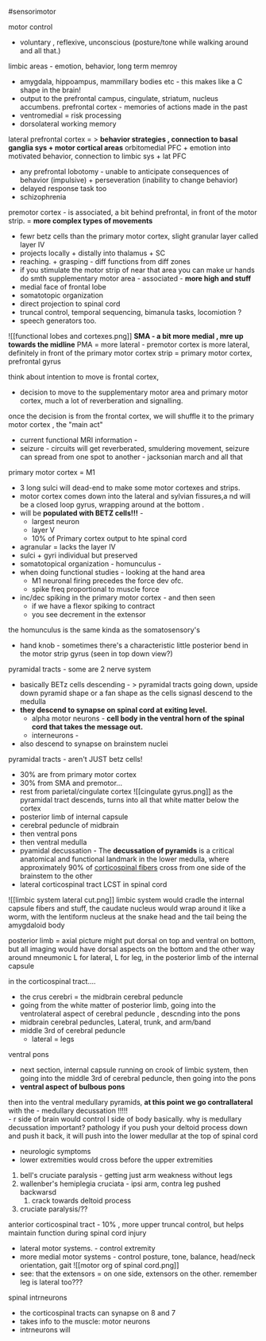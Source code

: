 #sensorimotor 

motor control 
- voluntary , reflexive, unconscious (posture/tone while walking around and all that.)

limbic areas - emotion, behavior, long term memroy 
- amygdala, hippoampus, mammillary bodies etc - this makes like a C shape in the brain! 
- output to the prefrontal campus, cingulate, striatum, nucleus accumbens. 
prefrontal cortex - memories of actions made in the past
- ventromedial = risk processing 
- dorsolateral working memory 

lateral prefrontal cortex = > **behavior strategies , connection to basal ganglia sys + motor cortical areas**
orbitomedial PFC + emotion into motivated behavior, connection to limbic sys + lat PFC 
- any prefrontal lobotomy - unable to anticipate consequences of behavior (impulsive) + perseveration (inability to change behavior)
- delayed response task too 
- schizophrenia 

premotor cortex - is associated, a bit behind prefrontal, in front of the motor strip. = **more complex types of movements**
- fewr betz cells than the primary motor cortex, slight granular layer called layer IV 
- projects locally + distally into thalamus + SC
- reaching. + grasping - diff functions from diff zones 
- if you stimulate the motor strip of near that area you can make ur hands do smth 
supplementary motor area - associated - **more high and stuff**
- medial face of frontal lobe
- somatotopic organization 
- direct projection to spinal cord
- truncal control, temporal sequencing, bimanula tasks, locomiotion ? 
- speech generators too. 

![[functional lobes and cortexes.png]]
**SMA - a bit more medial , mre up towards the midline** 
PMA = more lateral - premotor cortex is more lateral, definitely in front of the primary motor cortex 
strip = primary motor cortex, prefrontal gyrus 

think about intention to move is frontal cortex, 
- decision to move to the supplementary motor area and primary motor cortex, much a lot of reverberation and signalling. 

once the decision is from the frontal cortex, we will shuffle it to the primary motor cortex , the "main act"
- current functional MRI information - 
- seizure - circuits will get reverberated, smuldering movement, seizure can spread from one spot to another - jacksonian march and all that 

primary motor cortex = M1
- 3 long sulci will dead-end to make some motor cortexes and strips. 
- motor cortex comes down into the lateral and sylvian fissures,a nd will be a closed loop gyrus, wrapping around at the bottom . 
- will be **populated with BETZ cells!!!** - 
	- largest neuron 
	- layer V 
	- 10% of Primary cortex output to hte spinal cord
- agranular = lacks the layer IV 
- sulci + gyri individual but preserved
- somatotopical organization - homunculus - 
- when doing functional studies - looking at the hand area
	- M1 neuronal firing precedes the force dev ofc. 
	- spike freq proportional to muscle force 
- inc/dec spiking in the primary motor cortex - and then seen 
	- if we have a flexor spiking to contract
	- you see decrement in the extensor 

the homunculus is the same kinda as the somatosensory's 
- hand knob - sometimes there's a characteristic little posterior bend in the motor strip gyrus (seen in top down view?)

pyramidal tracts - some are 2 nerve system 
- basically BETz cells descending - > pyramidal tracts going down, upside down pyramid shape or a fan shape as the cells signasl descend to the medulla 
- **they descend to synapse on spinal cord at exiting level.**
	- alpha motor neurons - **cell body in the ventral horn of the spinal cord that takes the message out.**
	- interneurons - 
- also descend to synapse on brainstem nuclei 

pyramidal tracts - aren't JUST betz cells!
- 30% are from primary motor cortex
- 30% from SMA and premotor... 
- rest from parietal/cingulate cortex 
![[cingulate gyrus.png]]
as the pyramidal tract descends, turns into all that white matter below the cortex
- posterior limb of internal capsule
- cerebral peduncle of midbrain 
- then ventral pons
- then ventral medulla
- pyamidal decussation - The **decussation of pyramids** is a critical anatomical and functional landmark in the lower medulla, where approximately 90% of [corticospinal fibers](https://www.imaios.com/en/e-anatomy/anatomical-structures/corticospinal-fibers-1553798772) cross from one side of the brainstem to the other
- lateral corticospinal tract LCST in spinal cord 

![[limbic system lateral cut.png]]
limbic system would cradle the internal capsule fibers and stuff, the caudate nucleus would wrap around it like a worm, with the lentiform nucleus at the snake head and the tail being the amygdaloid body 

posterior limb = axial picture might put dorsal on top and ventral on bottom, but all imaging would have dorsal aspects on the bottom and the other way around 
mneumonic 
L for lateral, L for leg, in the posterior limb of the internal capsule 

in the corticospinal tract....
- the crus cerebri = the midbrain cerebral peduncle 
- going from the white matter of posterior limb, going into the ventrolateral aspect of cerebral peduncle , descnding into the pons 
- midbrain cerebral peduncles, Lateral, trunk, and arm/band 
- middle 3rd of cerebral peduncle
	- lateral = legs 

ventral pons 
- next section, internal capsule running on crook of limbic system, then going into the middle 3rd of cerebral peduncle, then going into the pons
- **ventral aspect of bulbous pons**

then into the ventral medullary pyramids, 
	**at this point we go contrallateral** with the 
	- medullary decussation !!!!!  
	- r side of brain would control l side of body basically. 
why is medullary decussation important?
pathology 
if you push your deltoid process down and push it back, it will push into the lower medullar at the top of spinal cord 
- neurologic symptoms 
- lower extremities would cross before the upper extremities 
1. bell's cruciate paralysis - getting just arm weakness without legs
2. wallenber's hemiplegia cruciata - ipsi arm, contra leg pushed backwarsd
	1. crack towards deltoid process
3. cruciate paralysis/??

anterior corticospinal tract - 10% , more upper truncal control, but helps maintain function during spinal cord injury 
- lateral motor systems. - control extremity 
- more medial motor systems - control posture, tone, balance, head/neck orientation, gait ![[motor org of spinal cord.png]]
- see: that the extensors = on one side, extensors on the other. remember leg is lateral too???

spinal intrneurons 
- the corticospinal tracts can synapse on 8 and 7 
- takes info to the muscle: motor neurons 
- intrneurons will